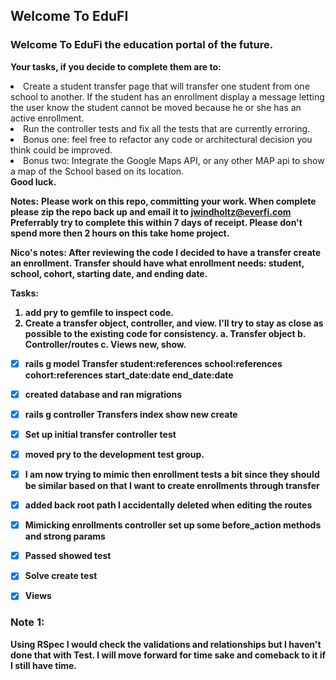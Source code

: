 ## Welcome To EduFI
### Welcome To EduFi the education portal of the future.

**Your tasks, if you decide to complete them are to:**
<li>Create a student transfer page that will transfer one student from one school to another. If the student has an enrollment display a message letting the user know the student cannot be moved because he or she has an active enrollment.</li>
<li>Run the controller tests and fix all the tests that are currently erroring.</li>
<li>Bonus one: feel free to refactor any code or architectural decision you think could be improved.</li>
<li>Bonus two: Integrate the Google Maps API, or any other MAP api to show a map of the School based on its location.</li>
<b>Good luck.</b>

**Notes:**
<b>Please work on this repo, committing your work. When complete please zip the repo back up and email it to jwindholtz@everfi.com</b>
<b>Preferrably try to complete this within 7 days of receipt.  Please don't spend more then 2 hours on this take home project.


Nico's notes:
After reviewing the code I decided to have a transfer create an enrollment. 
Transfer should have what enrollment needs:
student, school, cohort, starting date, and ending date.

Tasks:
1. add pry to gemfile to inspect code.
2. Create a transfer object, controller, and view. I'll try to stay as close as possible to the existing code for consistency.
  a. Transfer object
  b. Controller/routes
  c. Views new, show.


  - [x] rails g model Transfer student:references school:references cohort:references start_date:date end_date:date
  - [x] created database and ran migrations
  - [x] rails g controller Transfers index show new create
  - [x] Set up initial transfer controller test  
  - [x] moved pry to the development test group.
  - [x] I am now trying to mimic then enrollment tests a bit since they should be similar based on that I want to create enrollments through transfer
  - [x] added back root path I accidentally deleted when editing the routes
  - [x] Mimicking enrollments controller set up some before_action methods and strong params
  - [x] Passed showed test

  - [x] Solve create test
  - [x] Views

### Note 1: 
Using RSpec I would check the validations and relationships but I haven't done that with Test. I will move forward for time sake and comeback to it if I still have time.

